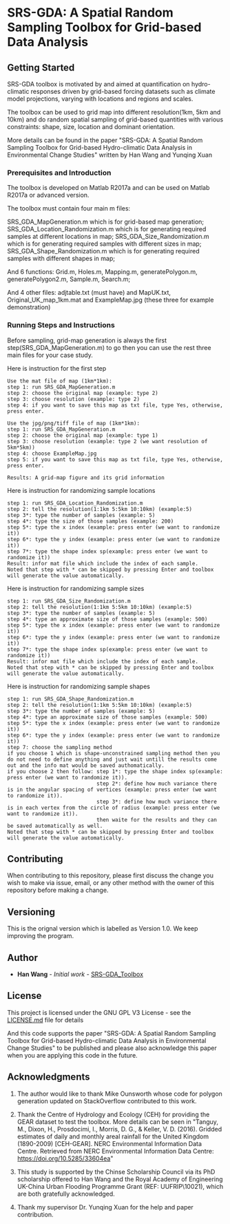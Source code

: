 # SRS-GDA: A Spatial Random Sampling Toolbox for Grid-based Data Analysis

## Getting Started

SRS-GDA toolbox is motivated by and aimed at quantification on hydro-climatic responses driven by grid-based forcing datasets such as climate model projections, varying with locations and regions and scales. 

The toolbox can be used to grid map into different resolution(1km, 5km and 10km) and do random spatial sampling of grid-based quantities with various constraints: shape, size, location and dominant orientation.

More details can be found in the paper "SRS-GDA: A Spatial Random Sampling Toolbox for Grid-based Hydro-climatic Data Analysis in Environmental Change Studies" written by Han Wang and Yunqing Xuan

### Prerequisites and Introduction

The toolbox is developed on Matlab R2017a and can be used on Matlab R2017a or advanced version.

The toolbox must contain four main m files:

SRS_GDA_MapGeneration.m which is for grid-based map generation;
SRS_GDA_Location_Randomization.m which is for generating required samples at different locations in map;
SRS_GDA_Size_Randomization.m which is for generating required samples with different sizes in map;
SRS_GDA_Shape_Randomization.m which is for generating required samples with different shapes in map;

And 6 functions: Grid.m, Holes.m, Mapping.m, generatePolygon.m, generatePolygon2.m, Sample.m, Search.m;

And 4 other files: adjtable.txt (must have) and MapUK.txt, Original_UK_map_1km.mat and ExampleMap.jpg (these three for example demonstration)

### Running Steps and Instructions

Before sampling, grid-map generation is always the first step(SRS_GDA_MapGeneration.m) to go then you can use the rest three main files for your case study.

Here is instruction for the first step
```
Use the mat file of map (1km*1km):
step 1: run SRS_GDA_MapGeneration.m
step 2: choose the original map (example: type 2)
step 3: choose resolution (example: type 2)
step 4: if you want to save this map as txt file, type Yes, otherwise, press enter.

Use the jpg/png/tiff file of map (1km*1km):
step 1: run SRS_GDA_MapGeneration.m
step 2: choose the original map (example: type 1)
step 3: choose resolution (example: type 2 (we want resolution of 5km*5km))
step 4: choose ExampleMap.jpg
step 5: if you want to save this map as txt file, type Yes, otherwise, press enter.

Results: A grid-map figure and its grid information
```

Here is instruction for randomizing sample locations
```
step 1: run SRS_GDA_Location_Randomization.m
step 2: tell the resolution(1:1km 5:5km 10:10km) (example:5)
step 3*: type the number of samples (example: 5)
step 4*: type the size of those samples (example: 200)
step 5*: type the x index (example: press enter (we want to randomize it))
step 6*: type the y index (example: press enter (we want to randomize it))
step 7*: type the shape index sp(example: press enter (we want to randomize it))
Result: infor mat file which include the index of each sample.
Noted that step with * can be skipped by pressing Enter and toolbox will generate the value automatically.
```

Here is instruction for randomizing sample sizes
```
step 1: run SRS_GDA_Size_Randomization.m
step 2: tell the resolution(1:1km 5:5km 10:10km) (example:5)
step 3*: type the number of samples (example: 5)
step 4*: type an approximate size of those samples (example: 500)
step 5*: type the x index (example: press enter (we want to randomize it))
step 6*: type the y index (example: press enter (we want to randomize it))
step 7*: type the shape index sp(example: press enter (we want to randomize it))
Result: infor mat file which include the index of each sample.
Noted that step with * can be skipped by pressing Enter and toolbox will generate the value automatically.
```

Here is instruction for randomizing sample shapes
```
step 1: run SRS_GDA_Shape_Randomization.m
step 2: tell the resolution(1:1km 5:5km 10:10km) (example:5)
step 3*: type the number of samples (example: 5)
step 4*: type an approximate size of those samples (example: 500)
step 5*: type the x index (example: press enter (we want to randomize it))
step 6*: type the y index (example: press enter (we want to randomize it))
step 7: choose the sampling method
if you choose 1 which is shape-unconstrained sampling method then you do not need to define anything and just wait untill the results come out and the info mat would be saved authomatically.
if you choose 2 then follow: step 1*: type the shape index sp(example: press enter (we want to randomize it)).
                             step 2*: define how much variance there is in the angular spacing of vertices (example: press enter (we want to randomize it)).
							 step 3*: define how much variance there is in each vertex from the circle of radius (example: press enter (we want to randomize it)).
							 then waite for the results and they can be saved automatically as well.
Noted that step with * can be skipped by pressing Enter and toolbox will generate the value automatically.
```

## Contributing

When contributing to this repository, please first discuss the change you wish to make via issue, email, or any other method with the owner of this repository before making a change.

## Versioning

This is the orignal version which is labelled as Version 1.0. We keep improving the program.

## Author

* **Han Wang** - *Initial work* - [SRS-GDA_Toolbox](https://github.com/wanghan924/SRS-GDA_Toolbox.git)


## License

This project is licensed under the GNU GPL V3 License - see the [LICENSE.md](LICENSE.md) file for details

And this code supports the paper "SRS-GDA: A Spatial Random Sampling Toolbox for Grid-based Hydro-climatic Data Analysis in Environmental Change Studies" to be published and please also acknowledge this paper when you are applying this code in the future.

## Acknowledgments

1. The author would like to thank Mike Ounsworth whose code for polygon generation updated on StackOverflow contributed to this work.  

2. Thank the Centre of Hydrology and Ecology (CEH) for providing the GEAR dataset to test the toolbox. More details can be seen in "Tanguy, M., Dixon, H., Prosdocimi, I., Morris, D. G., & Keller, V. D. (2016). Gridded estimates of daily and monthly areal rainfall for the United Kingdom (1890-2009) [CEH-GEAR]. NERC Environmental Information Data Centre. Retrieved from NERC Environmental Information Data Centre: https://doi.org/10.5285/33604ea"

3. This study is supported by the Chinse Scholarship Council via its PhD scholarship offered to Han Wang and the Royal Academy of Engineering UK-China Urban Flooding Programme Grant (REF: UUFRIP\10021), which are both gratefully acknowledged.

4. Thank my supervisor Dr. Yunqing Xuan for the help and paper contribution.
